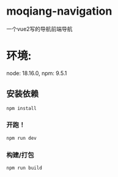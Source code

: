# moqiang-navigation

一个vue2写的导航前端导航

# 环境:

node: 18.16.0, npm: 9.5.1

## 安装依赖

```sh
npm install
```

### 开跑！

```sh
npm run dev
```

### 构建/打包

```sh
npm run build
```

